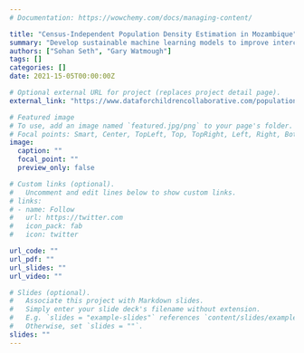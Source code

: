 ```yaml
---
# Documentation: https://wowchemy.com/docs/managing-content/

title: "Census-Independent Population Density Estimation in Mozambique"
summary: "Develop sustainable machine learning models to improve intercensal population estimates in Mozambique. We are using satellite images and microcensus data to estimate population in rural and semi-unban areas independent of census data. "
authors: ["Sohan Seth", "Gary Watmough"]
tags: []
categories: []
date: 2021-15-05T00:00:00Z

# Optional external URL for project (replaces project detail page).
external_link: "https://www.dataforchildrencollaborative.com/population"

# Featured image
# To use, add an image named `featured.jpg/png` to your page's folder.
# Focal points: Smart, Center, TopLeft, Top, TopRight, Left, Right, BottomLeft, Bottom, BottomRight.
image:
  caption: ""
  focal_point: ""
  preview_only: false

# Custom links (optional).
#   Uncomment and edit lines below to show custom links.
# links:
# - name: Follow
#   url: https://twitter.com
#   icon_pack: fab
#   icon: twitter

url_code: ""
url_pdf: ""
url_slides: ""
url_video: ""

# Slides (optional).
#   Associate this project with Markdown slides.
#   Simply enter your slide deck's filename without extension.
#   E.g. `slides = "example-slides"` references `content/slides/example-slides.md`.
#   Otherwise, set `slides = ""`.
slides: ""
---
```

